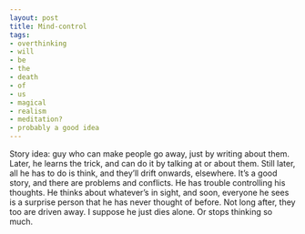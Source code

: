 ```yaml
---
layout: post
title: Mind-control
tags:
- overthinking
- will
- be
- the
- death
- of
- us
- magical
- realism
- meditation?
- probably a good idea
---
```

Story idea: guy who can make people go away, just by writing about them.
Later, he learns the trick, and can do it by talking at or about them.
Still later, all he has to do is think, and they’ll drift onwards, elsewhere.
It’s a good story, and there are problems and conflicts. He has trouble controlling his thoughts. He thinks about whatever’s in sight, and soon, everyone he sees is a surprise person that he has never thought of before.
Not long after, they too are driven away.
I suppose he just dies alone. Or stops thinking so much.
